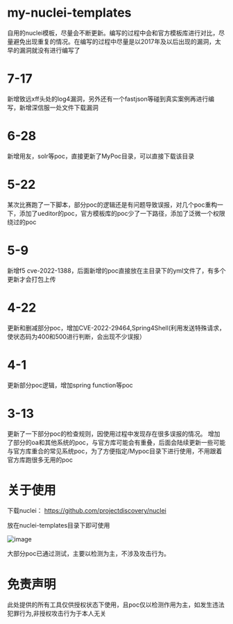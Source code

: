 # my-nuclei-templates
自用的nuclei模板，尽量会不断更新。编写的过程中会和官方模板库进行对比，尽量避免出现重复的情况。在编写的过程中尽量是以2017年及以后出现的漏洞，太早的漏洞就没有进行编写了

# 7-17

新增致远xff头处的log4漏洞，另外还有一个fastjson等碰到真实案例再进行编写，新增深信服一处文件下载漏洞

# 6-28

新增用友，solr等poc，直接更新了MyPoc目录，可以直接下载该目录


# 5-22

某次比赛跑了一下脚本，部分poc的逻辑还是有问题导致误报，对几个poc重构一下，添加了ueditor的poc，官方模板库的poc少了一下路径，添加了泛微一个权限绕过的poc


# 5-9
新增f5 cve-2022-1388，后面新增的poc直接放在主目录下的yml文件了，有多个更新才会打包上传

# 4-22
更新和删减部分poc，增加CVE-2022-29464,Spring4Shell(利用发送特殊请求，使状态码为400和500进行判断，会出现不少误报）

# 4-1
更新部分poc逻辑，增加spring function等poc

# 3-13
更新了一下部分poc的检查规则，因使用过程中发现存在很多误报的情况。
增加了部分的oa和其他系统的poc，与官方库可能会有重叠，后面会陆续更新一些可能与官方库重合的常见系统poc，为了方便指定/Mypoc目录下进行使用，不用跟着官方库跑很多无用的poc

# 关于使用
下载nuclei：
https://github.com/projectdiscovery/nuclei

放在nuclei-templates目录下即可使用

![image](https://user-images.githubusercontent.com/48739932/150737828-e759d340-788c-4311-80e4-39aa2a1cb385.png)


大部分poc已通过测试，主要以检测为主，不涉及攻击行为。

# 免责声明

此处提供的所有工具仅供授权状态下使用，且poc仅以检测作用为主，如发生违法犯罪行为,非授权攻击行为于本人无关



